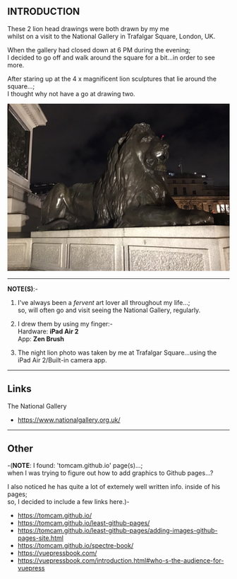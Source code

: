 ## INTRODUCTION

These 2 lion head drawings were both drawn by my me      
whilst on a visit to the National Gallery in Trafalgar Square, London, UK.      

When the gallery had closed down at 6 PM during the evening;           
I decided to go off and walk around the square for a bit...in order to see more.  
    
After staring up at the 4 x magnificent lion sculptures that lie around the square...;       
I thought why not have a go at drawing two.   

![Trafalgar Square Lions/(night)](lion-photo1.jpg)


-----

**NOTE(S)**:-   

1. I've always been a *fervent* art lover all throughout my life...;         
so, will often go and visit seeing the National Gallery, regularly.       

2. I drew them by using my finger:-   
Hardware: **iPad Air 2**  
App: **Zen Brush**      

3. The night lion photo was taken by me at Trafalgar Square...using the iPad Air 2/Built-in camera app.  

-----

## Links  

The National Gallery  
- https://www.nationalgallery.org.uk/  

-----

## Other

-(**NOTE**: I found: 'tomcam.github.io' page(s)...;  
when I was trying to figure out how to add graphics to Github pages...?  
    
I also noticed he has quite a lot of extemely well written info. inside of his pages;   
so, I decided to include a few links here.)-    

- https://tomcam.github.io/  
- https://tomcam.github.io/least-github-pages/  
- https://tomcam.github.io/least-github-pages/adding-images-github-pages-site.html  
- https://tomcam.github.io/spectre-book/  
- https://vuepressbook.com/  
- https://vuepressbook.com/introduction.html#who-s-the-audience-for-vuepress  



